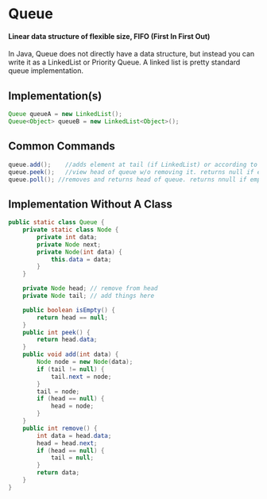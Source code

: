 # Queue

#### Linear data structure of flexible size, FIFO (First In First Out)
In Java, Queue does not directly have a data structure, but instead
you can write it as a LinkedList or Priority Queue. A linked list is
pretty standard queue implementation.


## Implementation(s)
```java
Queue queueA = new LinkedList();
Queue<Object> queueB = new LinkedList<Object>();
```

## Common Commands
```java
queue.add(); 	//adds element at tail (if LinkedList) or according to priortiy if (priority queue)
queue.peek(); 	//view head of queue w/o removing it. returns null if empty
queue.poll(); //removes and returns head of queue. returns nnull if empty
```

## Implementation Without A Class
```java
public static class Queue {
	private static class Node {
		private int data;
		private Node next;
		private Node(int data) {
			this.data = data;
		}
	}

	private Node head; // remove from head
	private Node tail; // add things here

	public boolean isEmpty() {
		return head == null;
	}
	public int peek() {
		return head.data;
	}
	public void add(int data) {
		Node node = new Node(data);
		if (tail != null) {
			tail.next = node;
		}
		tail = node;
		if (head == null) {
			head = node;
		}
	}
	public int remove() {
		int data = head.data;
		head = head.next;
		if (head == null) {
			tail = null;
		}
		return data;
	}
}
```